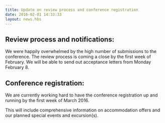 ```yaml
---
title: Update on review process and conference registration
date: 2016-02-01 14:33:33
layout: news.hbs
---
```

## Review process and notifications:
We were happily overwhelmed by the high number of submissions to the conference. The review process is coming a close by the first week of February. We will be able to send out acceptance letters
from Monday February 8.

## Conference registration:
We are currently working hard to have the conference registration up and running by the first week of March 2016.

This will include comprehensive information on accommodation offers and our planned special events and excursion(s).